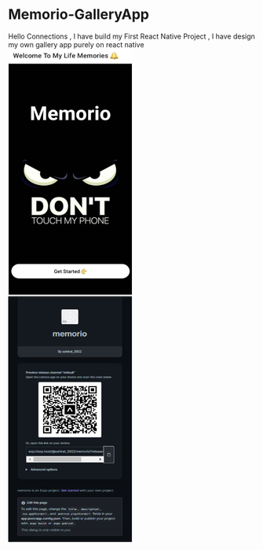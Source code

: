 # Memorio-GalleryApp
Hello Connections ,
I have build my First React Native Project , I have design my own gallery app purely on react native
<img src="/reactnative/memorio.jpg" width="50%" height="500px" alt="Alt text" title="Optional title">
<img src="/reactnative/ss.png" width="50%" height="500px" alt="Alt text" title="Optional title">
